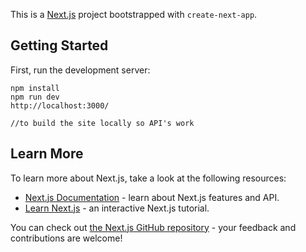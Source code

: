 This is a [Next.js](https://nextjs.org/) project bootstrapped with `create-next-app`.

## Getting Started

First, run the development server:

```
npm install
npm run dev
http://localhost:3000/

//to build the site locally so API's work
```

## Learn More

To learn more about Next.js, take a look at the following resources:

* [Next.js Documentation](https://nextjs.org/docs) - learn about Next.js features and API.
* [Learn Next.js](https://nextjs.org/learn) - an interactive Next.js tutorial.

You can check out [the Next.js GitHub repository](https://github.com/vercel/next.js/) - your feedback and contributions are welcome!